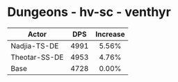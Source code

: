 # Dungeons - hv-sc - venthyr
| Actor | DPS | Increase |
|---|:---:|:---:|
|Nadjia-TS-DE|4991|5.56%|
|Theotar-SS-DE|4953|4.76%|
|Base|4728|0.00%|
